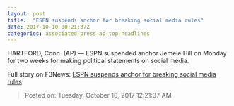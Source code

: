 ```yaml
---
layout: post
title:  "ESPN suspends anchor for breaking social media rules"
date: 2017-10-10 00:21:37Z
categories: associated-press-ap-top-headlines
---
```


HARTFORD, Conn. (AP) — ESPN suspended anchor Jemele Hill on Monday for two weeks for making political statements on social media.


Full story on F3News: [ESPN suspends anchor for breaking social media rules](http://www.f3nws.com/n/2ajzrC)

> Posted on: Tuesday, October 10, 2017 12:21:37 AM
